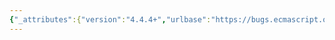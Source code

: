```yaml
---
{"_attributes":{"version":"4.4.4+","urlbase":"https://bugs.ecmascript.org/","maintainer":"dherman@mozilla.com"},"bug":{"bug_id":3796,"creation_ts":"2015-02-08 19:16:00 -0800","short_desc":"9.2.1 Steps miscounted","delta_ts":"2016-02-15 16:13:18 -0800","product":"Internationalization - ECMA-402","component":"Specification","version":"Edition 3.0 Drafts","rep_platform":"All","op_sys":"All","bug_status":"RESOLVED","resolution":"FIXED","priority":"Normal","bug_severity":"normal","everconfirmed":true,"reporter":{"uid":"ecmascriptbugs","name":"Norbert"},"assigned_to":{"uid":"waldron.rick","name":"Rick Waldron"},"cc":["caridy","waldron.rick"],"long_desc":[{"commentid":12231,"comment_count":0,"who":{"uid":"ecmascriptbugs","name":"Norbert"},"bug_when":"2015-02-08 19:16:09 -0800","thetext":"Steps in 9.2.1 count 1, 2, 3, 4, 5, 1, 6, 7, 8. Should be 1-9."},{"commentid":12235,"comment_count":1,"who":{"uid":"ecmascriptbugs","name":"Norbert"},"bug_when":"2015-02-08 20:31:29 -0800","thetext":"Similar problem in 9.2.6: 1, 2, 3, 2, 4, 5, 6.\nIn 10.1.1.1: starts at 3.\n\nLooks like all algorithms have to be checked."},{"commentid":12245,"comment_count":2,"who":{"uid":"waldron.rick","name":"Rick Waldron"},"bug_when":"2015-02-09 08:36:55 -0800","thetext":"I despise Microsoft Word. \n\nI've done this exercise too many times now that there is no way Word can claim to be \"productivity software\""},{"commentid":12253,"comment_count":3,"who":{"uid":"waldron.rick","name":"Rick Waldron"},"bug_when":"2015-02-09 09:43:30 -0800","thetext":"(In reply to Norbert from comment #0)\n> Steps in 9.2.1 count 1, 2, 3, 4, 5, 1, 6, 7, 8. Should be 1-9.\n\nFixed in rev7"},{"commentid":12254,"comment_count":4,"who":{"uid":"waldron.rick","name":"Rick Waldron"},"bug_when":"2015-02-09 09:46:19 -0800","thetext":"(In reply to Norbert from comment #1)\n> Similar problem in 9.2.6: 1, 2, 3, 2, 4, 5, 6.\n\nFixed in rev7\n\n> In 10.1.1.1: starts at 3.\n\nFixed in rev7\n\n> \n> Looks like all algorithms have to be checked.\n\nThese were all fixed later in January, but sometimes they \"just happen\". I have no idea how to explain it, but I literally see lists go out of order before my eyes without any interaction to trigger it."},{"commentid":12361,"comment_count":5,"who":{"uid":"ecmascriptbugs","name":"Norbert"},"bug_when":"2015-02-11 22:53:58 -0800","thetext":"Spotted one more in 13.3.3: 1, 2, 3, 1, 4.\n\nAnd yes, I agree that we need a better word processor than Word."},{"commentid":14924,"comment_count":6,"who":{"uid":"caridy","name":"Caridy Patiño"},"bug_when":"2016-02-15 16:13:18 -0800","thetext":"This is not longer the case, we use ecmarkup now :p"}]}}
---
```

